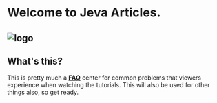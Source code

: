 # Welcome to Jeva Articles.
![logo](https://raw.githubusercontent.com/jevajs/jeva-screen/master/main.png)
-------------
## What's this?
This is pretty much a **[FAQ](https://www.google.com/search?q=faq+definition)** center for common problems that viewers experience when watching the tutorials. 
This will also be used for other things also, so get ready.